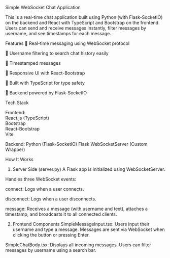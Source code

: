 Simple WebSocket Chat Application

This is a real-time chat application built using Python (with Flask-SocketIO) on the backend and React with TypeScript and Bootstrap on the frontend.
Users can send and receive messages instantly, filter messages by username, and see timestamps for each message.

Features
🔹 Real-time messaging using WebSocket protocol

🔹 Username filtering to search chat history easily

🔹 Timestamped messages

🔹 Responsive UI with React-Bootstrap

🔹 Built with TypeScript for type safety

🔹 Backend powered by Flask-SocketIO

Tech Stack

Frontend:                
React.js (TypeScript)	    
Bootstrap	                
React-Bootstrap	          
Vite 

Backend:
Python (Flask-SocketIO)
Flask
WebSocketServer (Custom Wrapper)

How It Works
1. Server Side (server.py)
A Flask app is initialized using WebSocketServer.

Handles three WebSocket events:

connect: Logs when a user connects.

disconnect: Logs when a user disconnects.

message: Receives a message (with username and text), attaches a timestamp, and broadcasts it to all connected clients.

2. Frontend Components
SimpleMessageInput.tsx:
Users input their username and type a message. Messages are sent via WebSocket when clicking the button or pressing Enter.

SimpleChatBody.tsx:
Displays all incoming messages. Users can filter messages by username using a search bar.
